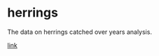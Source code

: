 # herrings

The data on herrings catched over years analysis.

[link](https://nighttimelight.github.io/herrings/herrings.html)

